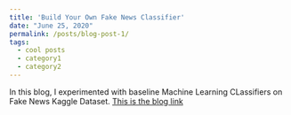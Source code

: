 ```yaml
---
title: 'Build Your Own Fake News Classifier'
date: "June 25, 2020"
permalink: /posts/blog-post-1/
tags:
  - cool posts
  - category1
  - category2
---
```


In this blog, I experimented with baseline Machine Learning CLassifiers on Fake News Kaggle Dataset. 
[This is the blog link](https://medium.com/swlh/build-your-own-fake-news-classifier-7918f05c2ec7)

